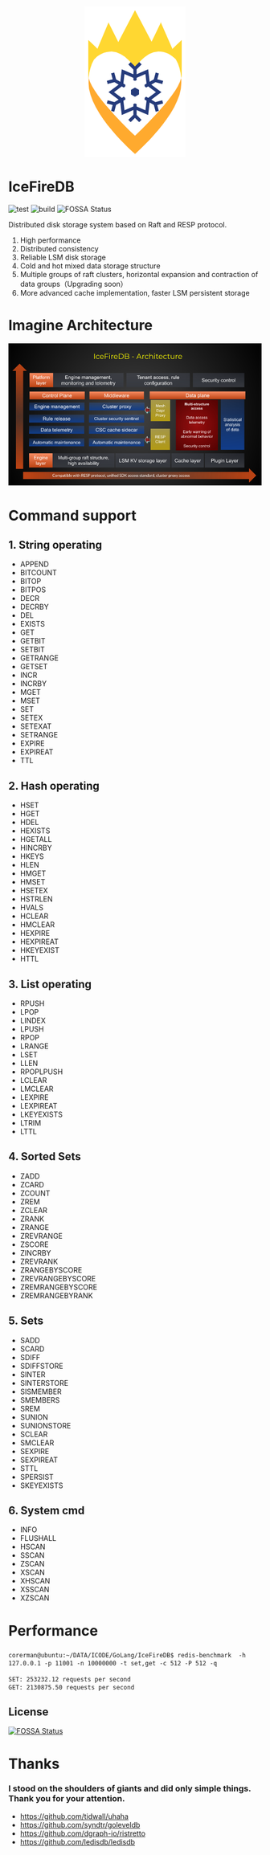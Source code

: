 <!--
 * @Author: gitsrc
 * @Date: 2020-12-23 13:30:07
 * @LastEditors: gitsrc
 * @LastEditTime: 2021-08-28 17:22:10
 * @FilePath: /IceFireDB/README.md
-->

<p align="center">
<img 
    src="logo.png" 
    width="201" height="300" border="0" alt="IceFireDB">
</p>

# IceFireDB  
![test](https://github.com/gitsrc/IceFireDB/actions/workflows/test.yml/badge.svg)
![build](https://travis-ci.com/gitsrc/IceFireDB.svg?branch=main)
![FOSSA Status](https://app.fossa.com/api/projects/git%2Bgithub.com%2Fgitsrc%2FIceFireDB.svg?type=shield)


Distributed disk storage system based on Raft and RESP protocol.

1. High performance
2. Distributed consistency
3. Reliable LSM disk storage
4. Cold and hot mixed data storage structure
5. Multiple groups of raft clusters, horizontal expansion and contraction of data groups（Upgrading soon）
6. More advanced cache implementation, faster LSM persistent storage

# Imagine Architecture

<p align="center">
<img 
    src="IceFireDB_Architecture.png" 
     alt="IceFireDB_Architecture">
</p>

# Command support
## 1. String operating
* APPEND
* BITCOUNT
* BITOP
* BITPOS
* DECR
* DECRBY
* DEL
* EXISTS
* GET
* GETBIT
* SETBIT
* GETRANGE
* GETSET
* INCR
* INCRBY
* MGET
* MSET
* SET
* SETEX
* SETEXAT
* SETRANGE
* EXPIRE
* EXPIREAT
* TTL
## 2. Hash operating
* HSET
* HGET
* HDEL
* HEXISTS
* HGETALL
* HINCRBY
* HKEYS
* HLEN
* HMGET
* HMSET
* HSETEX
* HSTRLEN
* HVALS
* HCLEAR
* HMCLEAR
* HEXPIRE
* HEXPIREAT
* HKEYEXIST
* HTTL

## 3. List operating
* RPUSH
* LPOP
* LINDEX
* LPUSH
* RPOP
* LRANGE
* LSET
* LLEN
* RPOPLPUSH
* LCLEAR
* LMCLEAR
* LEXPIRE
* LEXPIREAT
* LKEYEXISTS
* LTRIM
* LTTL

## 4. Sorted Sets
* ZADD
* ZCARD
* ZCOUNT
* ZREM
* ZCLEAR
* ZRANK
* ZRANGE
* ZREVRANGE
* ZSCORE
* ZINCRBY
* ZREVRANK
* ZRANGEBYSCORE
* ZREVRANGEBYSCORE
* ZREMRANGEBYSCORE
* ZREMRANGEBYRANK

## 5. Sets
* SADD
* SCARD
* SDIFF
* SDIFFSTORE
* SINTER
* SINTERSTORE
* SISMEMBER
* SMEMBERS
* SREM
* SUNION
* SUNIONSTORE
* SCLEAR
* SMCLEAR
* SEXPIRE
* SEXPIREAT
* STTL
* SPERSIST
* SKEYEXISTS

## 6. System cmd
* INFO
* FLUSHALL
* HSCAN
* SSCAN
* ZSCAN
* XSCAN
* XHSCAN
* XSSCAN
* XZSCAN

# Performance
### 
```shell
corerman@ubuntu:~/DATA/ICODE/GoLang/IceFireDB$ redis-benchmark  -h 127.0.0.1 -p 11001 -n 10000000 -t set,get -c 512 -P 512 -q

SET: 253232.12 requests per second
GET: 2130875.50 requests per second
```

## License
[![FOSSA Status](https://app.fossa.com/api/projects/git%2Bgithub.com%2Fgitsrc%2FIceFireDB.svg?type=large)](https://app.fossa.com/projects/git%2Bgithub.com%2Fgitsrc%2FIceFireDB?ref=badge_large)

# Thanks 

### I stood on the shoulders of giants and did only simple things. Thank you for your attention.

* https://github.com/tidwall/uhaha
* https://github.com/syndtr/goleveldb
* https://github.com/dgraph-io/ristretto
* https://github.com/ledisdb/ledisdb